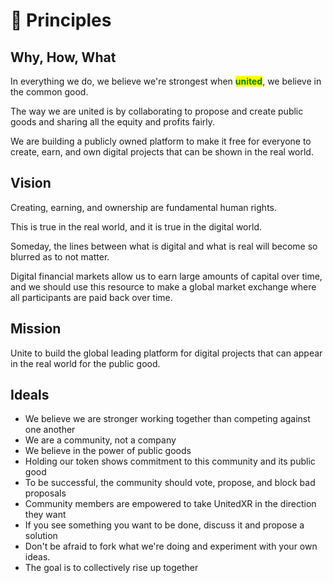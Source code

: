 # 💚 Principles

## Why, How, What

In everything we do, we believe we're strongest when <mark style="color:green;">**united**</mark>, we believe in the common good.

The way we are united is by collaborating to propose and create public goods and sharing all the equity and profits fairly.

We are building a publicly owned platform to make it free for everyone to create, earn, and own digital projects that can be shown in the real world.

## Vision

Creating, earning, and ownership are fundamental human rights.

This is true in the real world, and it is true in the digital world.

Someday, the lines between what is digital and what is real will become so blurred as to not matter.

Digital financial markets allow us to earn large amounts of capital over time, and we should use this resource to make a global market exchange where all participants are paid back over time.

## Mission

Unite to build the global leading platform for digital projects that can appear in the real world for the public good.

## Ideals

* We believe we are stronger working together than competing against one another
* We are a community, not a company
* We believe in the power of public goods
* Holding our token shows commitment to this community and its public good
* To be successful, the community should vote, propose, and block bad proposals
* Community members are empowered to take UnitedXR in the direction they want
* If you see something you want to be done, discuss it and propose a solution
* Don't be afraid to fork what we're doing and experiment with your own ideas.&#x20;
* The goal is to collectively rise up together
